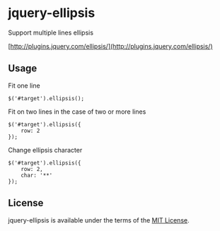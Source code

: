 # jquery-ellipsis

Support multiple lines ellipsis

[http://plugins.jquery.com/ellipsis/](http://plugins.jquery.com/ellipsis/)

## Usage

Fit one line

```
$('#target').ellipsis();
```

Fit on two lines in the case of two or more lines

```
$('#target').ellipsis({
    row: 2
});
```

Change ellipsis character

```
$('#target').ellipsis({
    row: 2,
    char: '**'
});
```

## License
jquery-ellipsis is available under the terms of the [MIT License](https://github.com/STAR-ZERO/jquery-ellipsis/blob/master/LICENSE).
